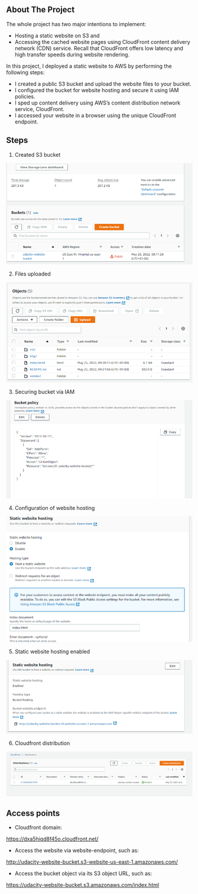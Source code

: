 ## About The Project

The whole project has two major intentions to implement:

- Hosting a static website on S3 and
- Accessing the cached website pages using CloudFront content delivery network (CDN) service. Recall that CloudFront offers low latency and high transfer speeds during website rendering.

In this project, I deployed a static website to AWS by performing the following steps:

- I created a public S3 bucket and upload the website files to your bucket.
- I configured the bucket for website hosting and secure it using IAM policies.
- I sped up content delivery using AWS’s content distribution network service, CloudFront.
- I accessed your website in a browser using the unique CloudFront endpoint.

## Steps

1. Created S3 bucket

![ S3 bucket created picture ](screenshots/Created-Bucket.png)

2. Files uploaded

![ Files uploaded ](screenshots/folders-in-bucket.png)

3. Securing bucket via IAM

![ Files uploaded ](screenshots/secure-bucket.png)

4. Configuration of website hosting

![ Files uploaded ](screenshots/config-website.png)

5. Static website hosting enabled

![ Files uploaded ](screenshots/static-website-hosting-enabled.png)

6. Cloudfront distribution

![ Files uploaded ](screenshots/cloudfront.png)


## Access points

- Cloudfront domain:

https://dxa5hiqd8f45o.cloudfront.net/

- Access the website via website-endpoint, such as:

http://udacity-website-bucket.s3-website-us-east-1.amazonaws.com/


- Access the bucket object via its S3 object URL, such as:

https://udacity-website-bucket.s3.amazonaws.com/index.html
